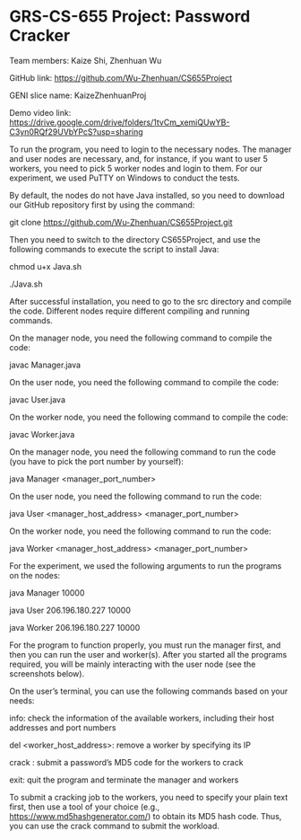 # GRS-CS-655 Project: Password Cracker
Team members: Kaize Shi, Zhenhuan Wu

GitHub link: https://github.com/Wu-Zhenhuan/CS655Project

GENI slice name: KaizeZhenhuanProj

Demo video link: https://drive.google.com/drive/folders/1tvCm_xemiQUwYB-C3yn0RQf29UVbYPcS?usp=sharing

To run the program, you need to login to the necessary nodes. The manager and user nodes are necessary, and, for instance, if you want to user 5 workers, you need to pick 5 worker nodes and login to them. For our experiment, we used PuTTY on Windows to conduct the tests.

By default, the nodes do not have Java installed, so you need to download our GitHub repository first by using the command:

git clone https://github.com/Wu-Zhenhuan/CS655Project.git

Then you need to switch to the directory CS655Project, and use the following commands to execute the script to install Java:

chmod u+x Java.sh

./Java.sh

After successful installation, you need to go to the src directory and compile the code. Different nodes require different compiling and running commands.

On the manager node, you need the following command to compile the code:

javac Manager.java

On the user node, you need the following command to compile the code:

javac User.java

On the worker node, you need the following command to compile the code:

javac Worker.java

On the manager node, you need the following command to run the code (you have to pick the port number by yourself):

java Manager <manager_port_number>

On the user node, you need the following command to run the code:

java User <manager_host_address> <manager_port_number>

On the worker node, you need the following command to run the code:

java Worker <manager_host_address> <manager_port_number>

For the experiment, we used the following arguments to run the programs on the nodes:

java Manager 10000

java User 206.196.180.227 10000

java Worker 206.196.180.227 10000

For the program to function properly, you must run the manager first, and then you can run the user and worker(s). After you started all the programs required, you will be mainly interacting with the user node (see the screenshots below).

On the user’s terminal, you can use the following commands based on your needs:

info: check the information of the available workers, including their host addresses and port numbers

del <worker_host_address>: remove a worker by specifying its IP

crack <MD5>: submit a password’s MD5 code for the workers to crack

exit: quit the program and terminate the manager and workers

To submit a cracking job to the workers, you need to specify your plain text first, then use a tool of your choice (e.g., https://www.md5hashgenerator.com/) to obtain its MD5 hash code. Thus, you can use the crack command to submit the workload.
